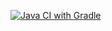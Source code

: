 [![Java CI with Gradle](https://github.com/Fatimasl/HW_Gradle_5.1/actions/workflows/gradle.yml/badge.svg)](https://github.com/Fatimasl/HW_Gradle_5.1/actions/workflows/gradle.yml)
